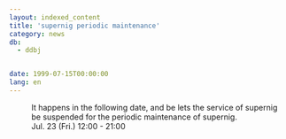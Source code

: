 ```yaml
---
layout: indexed_content
title: 'supernig periodic maintenance'
category: news
db:
  - ddbj


date: 1999-07-15T00:00:00
lang: en
---
```


<dd>It happens in the following date, and be lets the service of supernig be suspended for the periodic maintenance of supernig.<br>
<dd>Jul. 23 (Fri.) 12:00 - 21:00</dd>
</dd>
